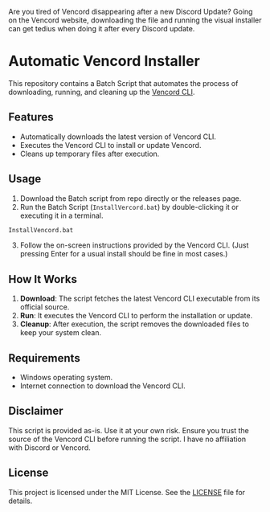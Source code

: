 Are you tired of Vencord disappearing after a new Discord Update? Going on the Vencord website, downloading the file and running the visual installer can get tedius when doing it after every Discord update.

# Automatic Vencord Installer

This repository contains a Batch Script that automates the process of downloading, running, and cleaning up the [Vencord CLI](https://github.com/Vendicated/Vencord).

## Features

- Automatically downloads the latest version of Vencord CLI.
- Executes the Vencord CLI to install or update Vencord.
- Cleans up temporary files after execution.

## Usage

1. Download the Batch script from repo directly or the releases page.
2. Run the Batch Script (`InstallVercord.bat`) by double-clicking it or executing it in a terminal.

```bash
InstallVencord.bat
```

3. Follow the on-screen instructions provided by the Vencord CLI. (Just pressing Enter for a usual install should be fine in most cases.)

## How It Works

1. **Download**: The script fetches the latest Vencord CLI executable from its official source.
2. **Run**: It executes the Vencord CLI to perform the installation or update.
3. **Cleanup**: After execution, the script removes the downloaded files to keep your system clean.

## Requirements

- Windows operating system.
- Internet connection to download the Vencord CLI.

## Disclaimer

This script is provided as-is. Use it at your own risk. Ensure you trust the source of the Vencord CLI before running the script. I have no affiliation with Discord or Vencord.

## License

This project is licensed under the MIT License. See the [LICENSE](LICENSE) file for details.  